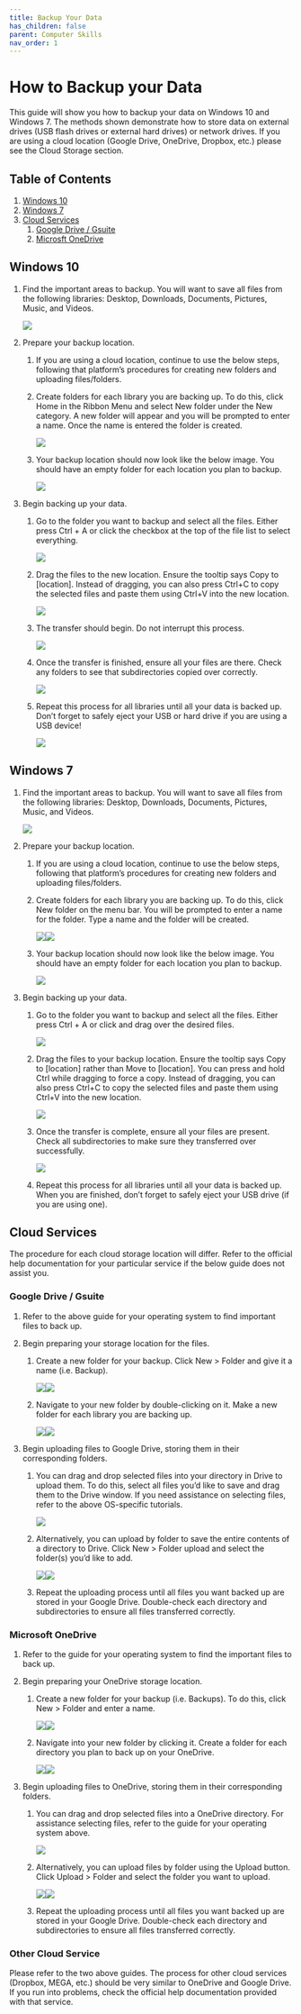 ```yaml
---
title: Backup Your Data
has_children: false
parent: Computer Skills
nav_order: 1
---
```

# How to Backup your Data

This guide will show you how to backup your data on Windows 10 and Windows 7. The methods shown demonstrate how to store data on external drives (USB flash drives or external hard drives) or network drives. If you are using a cloud location (Google Drive, OneDrive, Dropbox, etc.) please see the Cloud Storage section.

## Table of Contents
1. <a href="#windows-10">Windows 10</a>
2. <a href="#windows-7">Windows 7</a>
3. <a href="#cloud-services">Cloud Services</a>
     1. <a href="#google-drive--gsuite">Google Drive / Gsuite</a>
     2. <a href="#microsoft-onedrive">Microsft OneDrive</a>

## Windows 10

1. Find the important areas to backup. You will want to save all files from the following libraries: Desktop, Downloads, Documents, Pictures, Music, and Videos.

     <a class="image" href="/assets/computerskills/backup1.png"><img src="/assets/computerskills/backup1.png" /></a>

2. Prepare your backup location.
     1. If you are using a cloud location, continue to use the below steps, following that platform’s procedures for creating new folders and uploading files/folders.
     2. Create folders for each library you are backing up. To do this, click Home in the Ribbon Menu and select New folder under the New category. A new folder will appear and you will be prompted to enter a name. Once the name is entered the folder is created.

          <a class="image" href="/assets/computerskills/backup2.png"><img src="/assets/computerskills/backup2.png" /></a>

     3. Your backup location should now look like the below image. You should have an empty folder for each location you plan to backup.

          <a class="image" href="/assets/computerskills/backup3.png"><img src="/assets/computerskills/backup3.png" /></a>

3. Begin backing up your data.
     1. Go to the folder you want to backup and select all the files. Either press Ctrl + A or click the checkbox at the top of the file list to select everything.

          <a class="image" href="/assets/computerskills/backup4.png"><img src="/assets/computerskills/backup4.png" /></a>

     2. Drag the files to the new location. Ensure the tooltip says Copy to [location]. Instead of dragging, you can also press Ctrl+C to copy the selected files and paste them using Ctrl+V into the new location.

          <a class="image" href="/assets/computerskills/backup5.png"><img src="/assets/computerskills/backup5.png" /></a>

     3. The transfer should begin. Do not interrupt this process.

          <a class="image" href="/assets/computerskills/backup6.png"><img src="/assets/computerskills/backup6.png" /></a>

     4. Once the transfer is finished, ensure all your files are there. Check any folders to see that subdirectories copied over correctly.

          <a class="image" href="/assets/computerskills/backup7.png"><img src="/assets/computerskills/backup7.png" /></a>

     5. Repeat this process for all libraries until all your data is backed up. Don’t forget to safely eject your USB or hard drive if you are using a USB device!

          <a class="image" href="/assets/computerskills/backup8.png"><img src="/assets/computerskills/backup8.png" /></a>

## Windows 7

1. Find the important areas to backup. You will want to save all files from the following libraries: Desktop, Downloads, Documents, Pictures, Music, and Videos.

     <a class="image" href="/assets/computerskills/7backup1.png"><img src="/assets/computerskills/7backup1.png" /></a>

2. Prepare your backup location.
     1. If you are using a cloud location, continue to use the below steps, following that platform’s procedures for creating new folders and uploading files/folders.
     2. Create folders for each library you are backing up. To do this, click New folder on the menu bar. You will be prompted to enter a name for the folder. Type a name and the folder will be created.

          <a class="image" href="/assets/computerskills/7backup2.png"><img src="/assets/computerskills/7backup2.png" /></a><a class="image" href="/assets/computerskills/7backup3.png"><img src="/assets/computerskills/7backup3.png" /></a>

     3. Your backup location should now look like the below image. You should have an empty folder for each location you plan to backup.

          <a class="image" href="/assets/computerskills/7backup4.png"><img src="/assets/computerskills/7backup4.png" /></a>

3. Begin backing up your data.
     1. Go to the folder you want to backup and select all the files. Either press Ctrl + A or click and drag over the desired files.

          <a class="Image" href="/assets/computerskills/7backup5.png"><img src="/assets/computerskills/7backup5.png" /></a>

     2. Drag the files to your backup location. Ensure the tooltip says Copy to [location] rather than Move to [location]. You can press and hold Ctrl while dragging to force a copy. Instead of dragging, you can also press Ctrl+C to copy the selected files and paste them using Ctrl+V into the new location.

          <a class="image" href="/assets/computerskills/7backup6.png"><img src="/assets/computerskills/7backup6.png" /></a>

     3. Once the transfer is complete, ensure all your files are present. Check all subdirectories to make sure they transferred over successfully.

          <a class="image" href="/assets/computerskills/7backup7.png"><img src="/assets/computerskills/7backup7.png" /></a>

     4. Repeat this process for all libraries until all your data is backed up. When you are finished, don’t forget to safely eject your USB drive (if you are using one).

## Cloud Services

The procedure for each cloud storage location will differ. Refer to the official help documentation for your particular service if the below guide does not assist you.

### Google Drive / Gsuite
1. Refer to the above guide for your operating system to find important files to back up.
2. Begin preparing your storage location for the files.
     1. Create a new folder for your backup. Click New > Folder and give it a name (i.e. Backup).

          <a class="image" href="/assets/computerskills/drivebackup1.png"><img src="/assets/computerskills/drivebackup1.png" /></a><a class="image" href="/assets/computerskills/drivebackup2.png"><img src="/assets/computerskills/drivebackup2.png" /></a>

     2. Navigate to your new folder by double-clicking on it. Make a new folder for each library you are backing up.

          <a class="image" href="/assets/computerskills/drivebackup3.png"><img src="/assets/computerskills/drivebackup3.png" /></a><a class="image" href="/assets/computerskills/drivebackup4.png"><img src="/assets/computerskills/drivebackup4.png" /></a>

3. Begin uploading files to Google Drive, storing them in their corresponding folders.
     1. You can drag and drop selected files into your directory in Drive to upload them. To do this, select all files you’d like to save and drag them to the Drive window. If you need assistance on selecting files, refer to the above OS-specific tutorials.

          <a class="image" href="/assets/computerskills/drivebackup5.png"><img src="/assets/computerskills/drivebackup5.png" /></a>

     2. Alternatively, you can upload by folder to save the entire contents of a directory to Drive. Click New > Folder upload and select the folder(s) you’d like to add.

          <a class="image" href="/assets/computerskills/drivebackup6.png"><img src="/assets/computerskills/drivebackup6.png" /></a><a class="image" href="/assets/computerskills/drivebackup7.png"><img src="/assets/computerskills/drivebackup7.png" /></a>

     3. Repeat the uploading process until all files you want backed up are stored in your Google Drive. Double-check each directory and subdirectories to ensure all files transferred correctly.

### Microsoft OneDrive
1. Refer to the guide for your operating system to find the important files to back up.
2. Begin preparing your OneDrive storage location.
     1. Create a new folder for your backup (i.e. Backups). To do this, click New > Folder and enter a name.

          <a class="image" href="/assets/computerskills/ODbackup1.png"><img src="/assets/computerskills/ODbackup1.png" /></a><a class="image" href="/assets/computerskills/ODbackup2.png"><img src="/assets/computerskills/ODbackup2.png" /></a>

     2. Navigate into your new folder by clicking it. Create a folder for each directory you plan to back up on your OneDrive.

          <a class="image" href="/assets/computerskills/ODbackup3.png"><img src="/assets/computerskills/ODbackup3.png" /></a><a class="image" href="/assets/computerskills/ODbackup4.png"><img src="/assets/computerskills/ODbackup4.png" /></a>

3. Begin uploading files to OneDrive, storing them in their corresponding folders.
     1. You can drag and drop selected files into a OneDrive directory. For assistance selecting files, refer to the guide for your operating system above.

          <a class="image" href="/assets/computerskills/ODbackup5.png"><img src="/assets/computerskills/ODbackup5.png" /></a>

     2. Alternatively, you can upload files by folder using the Upload button. Click Upload > Folder and select the folder you want to upload.

          <a class="image" href="/assets/computerskills/ODbackup6.png"><img src="/assets/computerskills/ODbackup6.png" /></a><a class="image" href="/assets/computerskills/ODbackup7.png"><img src="/assets/computerskills/ODbackup7.png" /></a>

     3. Repeat the uploading process until all files you want backed up are stored in your Google Drive. Double-check each directory and subdirectories to ensure all files transferred correctly.

### Other Cloud Service
Please refer to the two above guides. The process for other cloud services (Dropbox, MEGA, etc.) should be very similar to OneDrive and Google Drive. If you run into problems, check the official help documentation provided with that service.
